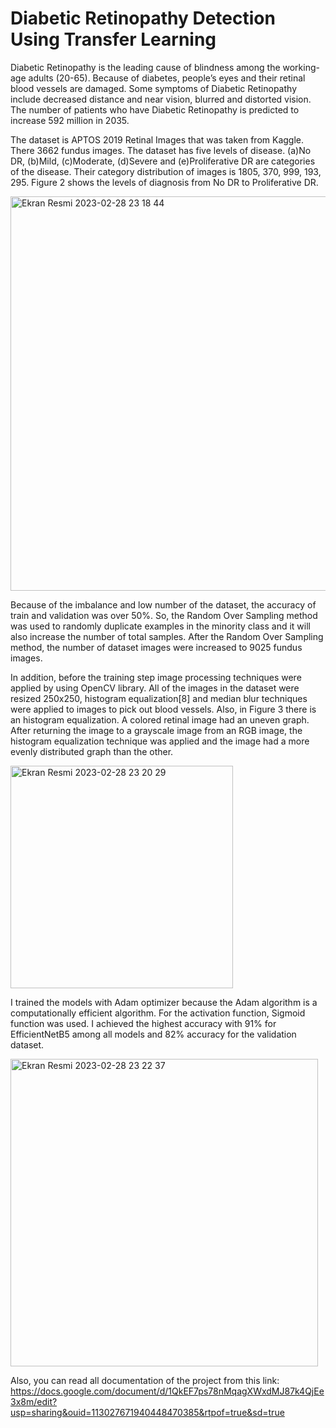 # Diabetic Retinopathy Detection Using Transfer Learning

Diabetic Retinopathy is the leading cause of blindness among the working-age adults (20-65). Because of diabetes, people’s eyes and their retinal blood vessels are damaged. Some symptoms of Diabetic Retinopathy include decreased distance and near vision, blurred and distorted vision. The number of patients who have Diabetic Retinopathy is predicted to increase 592 million in 2035.

The dataset is APTOS 2019 Retinal Images that was taken from Kaggle. There 3662 fundus images. The dataset has five levels of disease. (a)No DR, (b)Mild, (c)Moderate, (d)Severe and (e)Proliferative DR are categories of the disease. Their category distribution of images is 1805, 370, 999, 193, 295. Figure 2 shows the levels of diagnosis from No DR to Proliferative DR.

<img width="631" alt="Ekran Resmi 2023-02-28 23 18 44" src="https://user-images.githubusercontent.com/75835998/221968978-6fb80d0f-8c43-4eb3-9e8c-4dbe6968e547.png">

Because of the imbalance and low number of the dataset, the accuracy of train and validation was over 50%. So, the Random Over Sampling method was used to randomly duplicate examples in the minority class and it will also increase the number of total samples. After the Random Over Sampling method, the number of dataset images were increased to 9025 fundus images.

In addition, before the training step image processing techniques were applied by using OpenCV library. All of the images in the dataset were resized 250x250, histogram equalization[8] and median blur techniques were applied to images to pick out blood vessels. Also, in Figure 3 there is an histogram equalization. A colored retinal image had an uneven graph. After returning the image to a grayscale image from an RGB image, the histogram equalization technique was applied and the image had a more evenly distributed graph than the other.

<img width="356" alt="Ekran Resmi 2023-02-28 23 20 29" src="https://user-images.githubusercontent.com/75835998/221969293-f86675d8-a31e-4ac7-9336-ca9eec1f128c.png">

I trained the models with Adam optimizer because the Adam algorithm is a computationally efficient algorithm. For the activation function, Sigmoid function was used. I achieved the highest accuracy with 91% for EfficientNetB5 among all models and 82% accuracy for the validation dataset.

<img width="492" alt="Ekran Resmi 2023-02-28 23 22 37" src="https://user-images.githubusercontent.com/75835998/221969714-f18c6f9f-3088-4f28-ae63-b97cb5c846ed.png">


Also, you can read all documentation of the project from this link: https://docs.google.com/document/d/1QkEF7ps78nMqagXWxdMJ87k4QjEe3x8m/edit?usp=sharing&ouid=113027671940448470385&rtpof=true&sd=true
